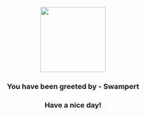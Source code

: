 <p align="center">
            <img src="https://raw.githubusercontent.com/PokeAPI/sprites/master/sprites/pokemon/260.png" width="150" height="150">
          </p>
          <h3 align="center">You have been greeted by - <b>Swampert</b></h3>
          <h3 align="center">Have a nice day!</h3>
        